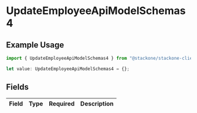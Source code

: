 # UpdateEmployeeApiModelSchemas4

## Example Usage

```typescript
import { UpdateEmployeeApiModelSchemas4 } from "@stackone/stackone-client-ts/sdk/models/shared";

let value: UpdateEmployeeApiModelSchemas4 = {};
```

## Fields

| Field       | Type        | Required    | Description |
| ----------- | ----------- | ----------- | ----------- |